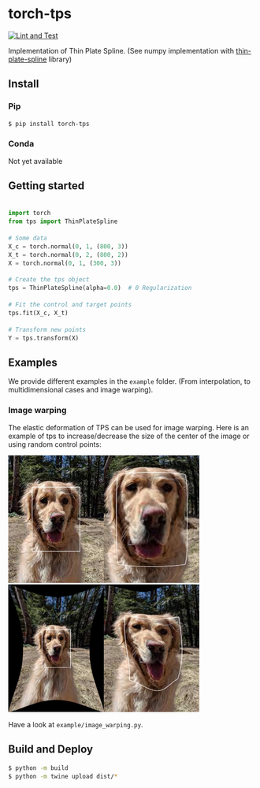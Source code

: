 # torch-tps

[![Lint and Test](https://github.com/raphaelreme/torch-tps/actions/workflows/tests.yml/badge.svg)](https://github.com/raphaelreme/torch-tps/actions/workflows/tests.yml)

Implementation of Thin Plate Spline.
(See numpy implementation with [thin-plate-spline](https://github.com/raphaelreme/tps) library)


## Install

### Pip

```bash
$ pip install torch-tps
```

### Conda

Not yet available


## Getting started

```python

import torch
from tps import ThinPlateSpline

# Some data
X_c = torch.normal(0, 1, (800, 3))
X_t = torch.normal(0, 2, (800, 2))
X = torch.normal(0, 1, (300, 3))

# Create the tps object
tps = ThinPlateSpline(alpha=0.0)  # 0 Regularization

# Fit the control and target points
tps.fit(X_c, X_t)

# Transform new points
Y = tps.transform(X)
```

## Examples

We provide different examples in the `example` folder. (From interpolation, to multidimensional cases and image warping).


### Image warping

The elastic deformation of TPS can be used for image warping. Here is an example of tps to increase/decrease the size of the center of the image or using random control points:

![Input Image](example/images/dog_with_bbox.png)![Increased Image](example/images/increase_warped_dog.png)![Decreased Image](example/images/decrease_warped_dog.png)![Warped Image](example/images/random_warped_dog.png)

Have a look at `example/image_warping.py`.

## Build and Deploy

```bash
$ python -m build
$ python -m twine upload dist/*
```
